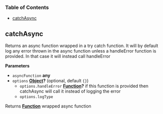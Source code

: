 <!-- Generated by documentation.js. Update this documentation by updating the source code. -->

### Table of Contents

-   [catchAsync][1]

## catchAsync

Returns an async function wrapped in a try catch function. It
will by default log any error thrown in the async function unless
a handleError function is provided. In that case it will instead
call handleError

**Parameters**

-   `asyncFunction` **any** 
-   `options` **[Object][2]?**  (optional, default `{}`)
    -   `options.handleError` **[Function][3]?** if this function is provided
        then catchAsync will call it instead of logging the error
    -   `options.logType`  

Returns **[Function][3]** wrapped async function

[1]: #catchasync

[2]: https://developer.mozilla.org/docs/Web/JavaScript/Reference/Global_Objects/Object

[3]: https://developer.mozilla.org/docs/Web/JavaScript/Reference/Statements/function
